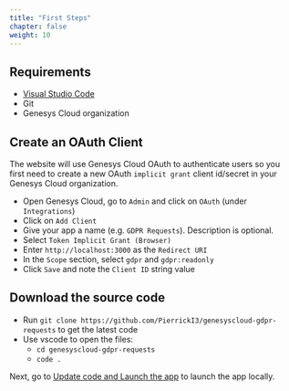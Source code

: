 ```yaml
---
title: "First Steps"
chapter: false
weight: 10
---
```


## Requirements

- [Visual Studio Code](https://code.visualstudio.com/)
- Git
- Genesys Cloud organization

## Create an OAuth Client

The website will use Genesys Cloud OAuth to authenticate users so you first need to create a new OAuth `implicit grant` client id/secret in your Genesys Cloud organization.

- Open Genesys Cloud, go to `Admin` and click on `OAuth` (under `Integrations`)
- Click on `Add Client`
- Give your app a name (e.g. `GDPR Requests`). Description is optional.
- Select `Token Implicit Grant (Browser)`
- Enter `http://localhost:3000` as the `Redirect URI`
- In the `Scope` section, select `gdpr` and `gdpr:readonly`
- Click `Save` and note the `Client ID` string value

## Download the source code

- Run `git clone https://github.com/PierrickI3/genesyscloud-gdpr-requests` to get the latest code
- Use vscode to open the files:
  - `cd genesyscloud-gdpr-requests`
  - `code .`

Next, go to [Update code and Launch the app](20_second.html) to launch the app locally.

